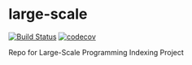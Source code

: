 # large-scale

[![Build Status](https://travis-ci.org/Osborw/large-scale.svg?branch=master)](https://travis-ci.org/Osborw/large-scale)&nbsp;[![codecov](https://codecov.io/gh/Osborw/large-scale/branch/master/graph/badge.svg)](https://codecov.io/gh/Osborw/large-scale)

Repo for Large-Scale Programming Indexing Project
